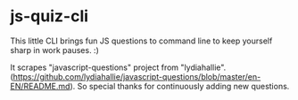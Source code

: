 # js-quiz-cli
This little CLI brings fun JS questions to command line to keep yourself sharp in work pauses. :)

It scrapes "javascript-questions" project from "lydiahallie". (https://github.com/lydiahallie/javascript-questions/blob/master/en-EN/README.md). So special thanks for continuously adding new questions.
